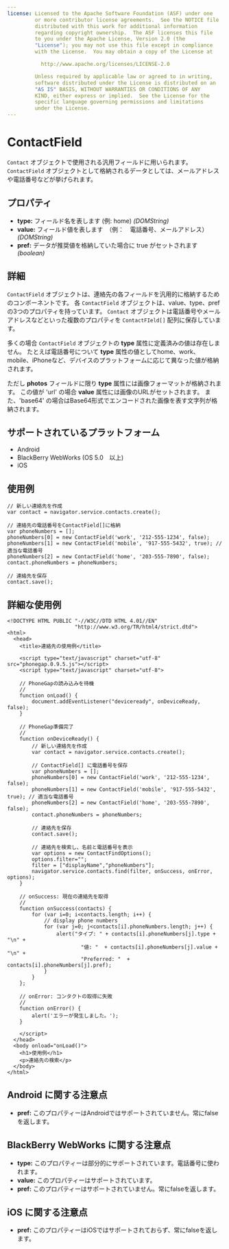 ```yaml
---
license: Licensed to the Apache Software Foundation (ASF) under one
         or more contributor license agreements.  See the NOTICE file
         distributed with this work for additional information
         regarding copyright ownership.  The ASF licenses this file
         to you under the Apache License, Version 2.0 (the
         "License"); you may not use this file except in compliance
         with the License.  You may obtain a copy of the License at

           http://www.apache.org/licenses/LICENSE-2.0

         Unless required by applicable law or agreed to in writing,
         software distributed under the License is distributed on an
         "AS IS" BASIS, WITHOUT WARRANTIES OR CONDITIONS OF ANY
         KIND, either express or implied.  See the License for the
         specific language governing permissions and limitations
         under the License.
---
```


ContactField
============

 `Contact` オブジェクトで使用される汎用フィールドに用いられます。
 `ContactField` オブジェクトとして格納されるデータとしては、メールアドレスや電話番号などが挙げられます。

プロパティ
----------

- __type:__ フィールド名を表します (例: home) _(DOMString)_
- __value:__ フィールド値を表します　（例：　電話番号、メールアドレス） _(DOMString)_
- __pref:__ データが推奨値を格納していた場合に true がセットされます _(boolean)_

詳細
-------

 `ContactField` オブジェクトは、連絡先の各フィールドを汎用的に格納するためのコンポーネントです。
 各 `ContactField` オブジェクトは、value、type、pref の3つのプロパティを持っています。
 `Contact` オブジェクトは電話番号やメールアドレスなどといった複数のプロパティを `ContactFIeld[]` 配列に保存しています。

多くの場合 `ContactField` オブジェクトの __type__ 属性に定義済みの値は存在しません。
たとえば電話番号について __type__ 属性の値としてhome、work、mobile、iPhoneなど、デバイスのプラットフォームに応じて異なった値が格納されます。

ただし __photos__ フィールドに限り __type__ 属性には画像フォーマットが格納されます。
この値が 'url' の場合 __value__ 属性には画像のURLがセットされます。
また、'base64' の場合はBase64形式でエンコードされた画像を表す文字列が格納されます。

サポートされているプラットフォーム
-------------------

- Android
- BlackBerry WebWorks (OS 5.0　以上)
- iOS

使用例
-------------

	// 新しい連絡先を作成
	var contact = navigator.service.contacts.create();
	
	// 連絡先の電話番号をContactField[]に格納
	var phoneNumbers = [];
	phoneNumbers[0] = new ContactField('work', '212-555-1234', false);
	phoneNumbers[1] = new ContactField('mobile', '917-555-5432', true); // 適当な電話番号
	phoneNumbers[2] = new ContactField('home', '203-555-7890', false);
	contact.phoneNumbers = phoneNumbers;
	
	// 連絡先を保存
	contact.save();

詳細な使用例
------------

    <!DOCTYPE HTML PUBLIC "-//W3C//DTD HTML 4.01//EN"
                          "http://www.w3.org/TR/html4/strict.dtd">
    <html>
      <head>
        <title>連絡先の使用例</title>

        <script type="text/javascript" charset="utf-8" src="phonegap.0.9.5.js"></script>
        <script type="text/javascript" charset="utf-8">

        // PhoneGapの読み込みを待機
        //
        function onLoad() {
            document.addEventListener("deviceready", onDeviceReady, false);
        }

        // PhoneGap準備完了
        //
        function onDeviceReady() {
			// 新しい連絡先を作成
			var contact = navigator.service.contacts.create();

			// ContactField[] に電話番号を保存
			var phoneNumbers = [];
			phoneNumbers[0] = new ContactField('work', '212-555-1234', false);
			phoneNumbers[1] = new ContactField('mobile', '917-555-5432', true); // 適当な電話番号
			phoneNumbers[2] = new ContactField('home', '203-555-7890', false);
			contact.phoneNumbers = phoneNumbers;

			// 連絡先を保存
			contact.save();

			// 連絡先を検索し、名前と電話番号を表示
			var options = new ContactFindOptions();
			options.filter="";
			filter = ["displayName","phoneNumbers"];
			navigator.service.contacts.find(filter, onSuccess, onError, options);
        }
    
        // onSuccess: 現在の連絡先を取得
        //
		function onSuccess(contacts) {
			for (var i=0; i<contacts.length; i++) {
				// display phone numbers
				for (var j=0; j<contacts[i].phoneNumbers.length; j++) {
					alert("タイプ: " + contacts[i].phoneNumbers[j].type + "\n" + 
							"値: "  + contacts[i].phoneNumbers[j].value + "\n" + 
							"Preferred: "  + contacts[i].phoneNumbers[j].pref);
				}
			}
		};
    
        // onError: コンタクトの取得に失敗
        //
        function onError() {
            alert('エラーが発生しました。');
        }

        </script>
      </head>
      <body onload="onLoad()">
        <h1>使用例</h1>
        <p>連絡先の検索</p>
      </body>
    </html>

Android に関する注意点
--------------

- __pref:__ このプロパティーはAndroidではサポートされていません。常にfalseを返します。

BlackBerry WebWorks に関する注意点
--------------------------------------------

- __type:__ このプロパティーは部分的にサポートされています。電話番号に使われます。
- __value:__ このプロパティーはサポートされています。
- __pref:__ このプロパティーはサポートされていません。常にfalseを返します。

iOS に関する注意点
-----------
- __pref:__ このプロパティーはiOSではサポートされておらず、常にfalseを返します。
